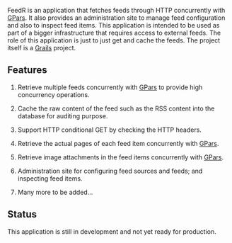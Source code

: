 FeedR is an application that fetches feeds through HTTP concurrently with [GPars](http://gpars.codehaus.org/). It also provides an administration site to manage feed configuration and also to inspect feed items. This application is intended to be used as part of a bigger infrastructure that requires access to external feeds. The role of this application is just to just get and cache the feeds. The project itself is a [Grails](http://grails.org/) project.

## Features

  1. Retrieve multiple feeds concurrently with [GPars](http://gpars.codehaus.org/) to provide high concurrency operations.
 
  2. Cache the raw content of the feed such as the RSS content into the database for auditing purpose.

  3. Support HTTP conditional GET by checking the HTTP headers.

  4. Retrieve the actual pages of each feed item concurrently with [GPars](http://gpars.codehaus.org/).

  5. Retrieve image attachments in the feed items concurrently with [GPars](http://gpars.codehaus.org/).

  6. Administration site for configuring feed sources and feeds; and inspecting feed items.

  7. Many more to be added...

## Status
This application is still in development and not yet ready for production.

